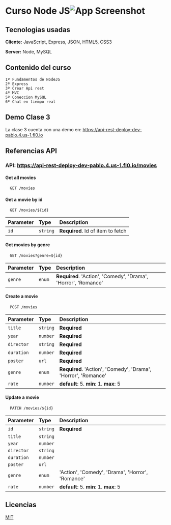 # Curso Node JS![App Screenshot](https://proximahost.es/blog/wp-content/uploads/2022/12/Node.JS-1.jpg)

## Tecnologias usadas

**Cliente:** JavaScript, Express, JSON, HTML5, CSS3

**Server:** Node, MySQL

## Contenido del curso

    1º Fundamentos de NodeJS
    2º Express
    3º Crear Api rest
    4º MVC
    5º Coneccion MySQL
    6º Chat en tiempo real

## Demo Clase 3

La clase 3 cuenta con una demo en: https://api-rest-deploy-dev-pablo.4.us-1.fl0.io

## Referencias API

### API: https://api-rest-deploy-dev-pablo.4.us-1.fl0.io/movies

#### Get all movies

```http
  GET /movies
```

#### Get a movie by id

```http
  GET /movies/${id}
```

| Parameter | Type     | Description                       |
| :-------- | :------- | :-------------------------------- |
| `id`      | `string` | **Required**. Id of item to fetch |

#### Get movies by genre

```http
  GET /movies?genre=${id}
```

| Parameter | Type   | Description                                                    |
| :-------- | :----- | :------------------------------------------------------------- |
| `genre`   | `enum` | **Required**. 'Action', 'Comedy', 'Drama', 'Horror', 'Romance' |

#### Create a movie

```http
  POST /movies
```

| Parameter  | Type     | Description                                                    |
| :--------- | :------- | :------------------------------------------------------------- |
| `title`    | `string` | **Required**                                                   |
| `year`     | `number` | **Required**                                                   |
| `director` | `string` | **Required**                                                   |
| `duration` | `number` | **Required**                                                   |
| `poster`   | `url`    | **Required**                                                   |
| `genre`    | `enum`   | **Required**. 'Action', 'Comedy', 'Drama', 'Horror', 'Romance' |
| `rate`     | `number` | **default**: 5. **min**: 1. **max**: 5                         |

#### Update a movie

```http
  PATCH /movies/${id}
```

| Parameter  | Type     | Description                                      |
| :--------- | :------- | :----------------------------------------------- |
| `id`       | `string` | **Required**                                     |
| `title`    | `string` |                                                  |
| `year`     | `number` |                                                  |
| `director` | `string` |                                                  |
| `duration` | `number` |                                                  |
| `poster`   | `url`    |                                                  |
| `genre`    | `enum`   | 'Action', 'Comedy', 'Drama', 'Horror', 'Romance' |
| `rate`     | `number` | **default**: 5. **min**: 1. **max**: 5           |

## Licencias

[MIT](https://choosealicense.com/licenses/mit/)
